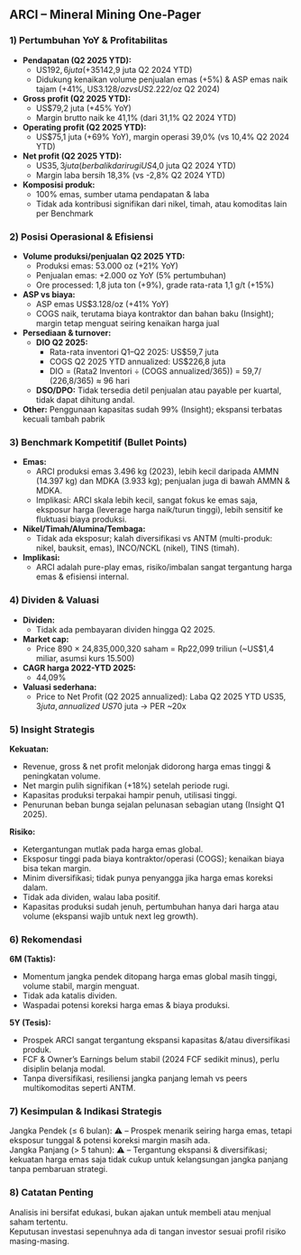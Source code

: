 ## ARCI – Mineral Mining One-Pager

### 1) Pertumbuhan YoY & Profitabilitas

- **Pendapatan (Q2 2025 YTD):**  
  - US$192,6 juta (+35% YoY dari US$142,9 juta Q2 2024 YTD)
  - Didukung kenaikan volume penjualan emas (+5%) & ASP emas naik tajam (+41%, US$3.128/oz vs US$2.222/oz Q2 2024)
- **Gross profit (Q2 2025 YTD):**  
  - US$79,2 juta (+45% YoY)
  - Margin brutto naik ke 41,1% (dari 31,1% Q2 2024 YTD)
- **Operating profit (Q2 2025 YTD):**  
  - US$75,1 juta (+69% YoY), margin operasi 39,0% (vs 10,4% Q2 2024 YTD)
- **Net profit (Q2 2025 YTD):**  
  - US$35,3 juta (berbalik dari rugi US$4,0 juta Q2 2024 YTD)
  - Margin laba bersih 18,3% (vs -2,8% Q2 2024 YTD)  
- **Komposisi produk:**  
  - 100% emas, sumber utama pendapatan & laba
  - Tidak ada kontribusi signifikan dari nikel, timah, atau komoditas lain per Benchmark

### 2) Posisi Operasional & Efisiensi

- **Volume produksi/penjualan Q2 2025 YTD:**  
  - Produksi emas: 53.000 oz (+21% YoY)
  - Penjualan emas: +2.000 oz YoY (5% pertumbuhan)
  - Ore processed: 1,8 juta ton (+9%), grade rata-rata 1,1 g/t (+15%)
- **ASP vs biaya:**  
  - ASP emas US$3.128/oz (+41% YoY)
  - COGS naik, terutama biaya kontraktor dan bahan baku (Insight); margin tetap menguat seiring kenaikan harga jual
- **Persediaan & turnover:**  
  - **DIO Q2 2025:**  
    - Rata-rata inventori Q1–Q2 2025: US$59,7 juta  
    - COGS Q2 2025 YTD annualized: US$226,8 juta  
    - DIO = (Rata2 Inventori ÷ (COGS annualized/365)) = 59,7/ (226,8/365) ≈ 96 hari  
  - **DSO/DPO:** Tidak tersedia detil penjualan atau payable per kuartal, tidak dapat dihitung andal.
- **Other:** Penggunaan kapasitas sudah 99% (Insight); ekspansi terbatas kecuali tambah pabrik

### 3) Benchmark Kompetitif (Bullet Points)

- **Emas:**  
  - ARCI produksi emas 3.496 kg (2023), lebih kecil daripada AMMN (14.397 kg) dan MDKA (3.933 kg); penjualan juga di bawah AMMN & MDKA.  
  - Implikasi: ARCI skala lebih kecil, sangat fokus ke emas saja, eksposur harga (leverage harga naik/turun tinggi), lebih sensitif ke fluktuasi biaya produksi.
- **Nikel/Timah/Alumina/Tembaga:**  
  - Tidak ada eksposur; kalah diversifikasi vs ANTM (multi-produk: nikel, bauksit, emas), INCO/NCKL (nikel), TINS (timah).
- **Implikasi:**  
  - ARCI adalah pure-play emas, risiko/imbalan sangat tergantung harga emas & efisiensi internal.

### 4) Dividen & Valuasi

- **Dividen:**  
  - Tidak ada pembayaran dividen hingga Q2 2025.  
- **Market cap:**  
  - Price 890 × 24,835,000,320 saham = Rp22,099 triliun (~US$1,4 miliar, asumsi kurs 15.500)  
- **CAGR harga 2022-YTD 2025:**  
  - 44,09%  
- **Valuasi sederhana:**  
  - Price to Net Profit (Q2 2025 annualized): Laba Q2 2025 YTD US$35,3 juta, annualized ~US$70 juta → PER ~20x

### 5) Insight Strategis
**Kekuatan:**
- Revenue, gross & net profit melonjak didorong harga emas tinggi & peningkatan volume.
- Net margin pulih signifikan (+18%) setelah periode rugi.
- Kapasitas produksi terpakai hampir penuh, utilisasi tinggi.
- Penurunan beban bunga sejalan pelunasan sebagian utang (Insight Q1 2025).

**Risiko:**
- Ketergantungan mutlak pada harga emas global.
- Eksposur tinggi pada biaya kontraktor/operasi (COGS); kenaikan biaya bisa tekan margin.
- Minim diversifikasi; tidak punya penyangga jika harga emas koreksi dalam.
- Tidak ada dividen, walau laba positif.
- Kapasitas produksi sudah jenuh, pertumbuhan hanya dari harga atau volume (ekspansi wajib untuk next leg growth).

### 6) Rekomendasi
**6M (Taktis):**
- Momentum jangka pendek ditopang harga emas global masih tinggi, volume stabil, margin menguat.
- Tidak ada katalis dividen.
- Waspadai potensi koreksi harga emas & biaya produksi.

**5Y (Tesis):**
- Prospek ARCI sangat tergantung ekspansi kapasitas &/atau diversifikasi produk.
- FCF & Owner’s Earnings belum stabil (2024 FCF sedikit minus), perlu disiplin belanja modal.
- Tanpa diversifikasi, resiliensi jangka panjang lemah vs peers multikomoditas seperti ANTM.

### 7) Kesimpulan & Indikasi Strategis
Jangka Pendek (≤ 6 bulan): ⚠️ – Prospek menarik seiring harga emas, tetapi eksposur tunggal & potensi koreksi margin masih ada.  
Jangka Panjang (> 5 tahun): ⚠️ – Tergantung ekspansi & diversifikasi; kekuatan harga emas saja tidak cukup untuk kelangsungan jangka panjang tanpa pembaruan strategi.

### 8) Catatan Penting
Analisis ini bersifat edukasi, bukan ajakan untuk membeli atau menjual saham tertentu.  
Keputusan investasi sepenuhnya ada di tangan investor sesuai profil risiko masing-masing.